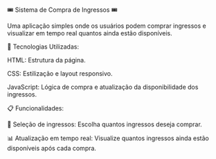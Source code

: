 🎟️ Sistema de Compra de Ingressos 🎟️

Uma aplicação simples onde os usuários podem comprar ingressos e visualizar em tempo real quantos ainda estão disponíveis.

🚀 Tecnologias Utilizadas:

HTML: Estrutura da página.

CSS: Estilização e layout responsivo.

JavaScript: Lógica de compra e atualização da disponibilidade dos ingressos.

📋 Funcionalidades:

📌 Seleção de ingressos: Escolha quantos ingressos deseja comprar.

📊 Atualização em tempo real: Visualize quantos ingressos ainda estão disponíveis após cada compra.
